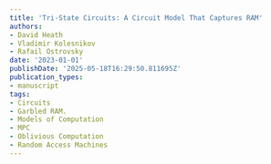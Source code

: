 ```yaml
---
title: 'Tri-State Circuits: A Circuit Model That Captures RAM'
authors:
- David Heath
- Vladimir Kolesnikov
- Rafail Ostrovsky
date: '2023-01-01'
publishDate: '2025-05-18T16:29:50.811695Z'
publication_types:
- manuscript
tags:
- Circuits
- Garbled RAM.
- Models of Computation
- MPC
- Oblivious Computation
- Random Access Machines
---
```

